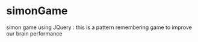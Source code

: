 # simonGame
simon game using JQuery : this is a pattern remembering game to improve our brain performance 
